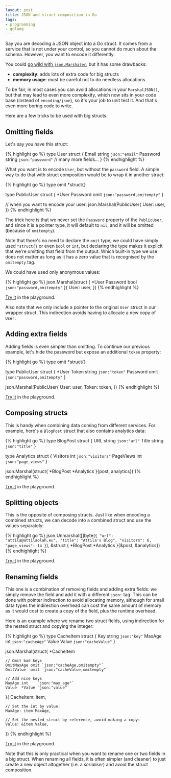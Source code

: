 ```yaml
---
layout: post
title: JSON and struct composition in Go
tags:
- programming
- golang
---
```


Say you are decoding a JSON object into a Go struct. It comes from a service
that is not under your control, so you cannot do much about the schema.
However, you want to encode it differently.

You could [go wild with `json.Marshaler`][1], but it has some drawbacks:

* **complexity**: adds lots of extra code for big structs
* **memory usage**: must be careful not to do needless allocations

[1]: /2013/11/29/json-decoding-in-go/#using-jsonmarshaler

To be fair, in most cases you can avoid allocations in your `MarshalJSON()`,
but that may lead to even more complexity, which now sits in your code base
(instead of `encoding/json`), so it's your job to unit test it. And that's even
more boring code to write.

Here are a few tricks to be used with big structs.

## Omitting fields

Let's say you have this struct:

{% highlight go %}
type User struct {
    Email    string `json:"email"`
    Password string `json:"password"`
    // many more fields…
}
{% endhighlight %}

What you want is to encode `User`, but without the `password` field. A simple
way to do that with struct composition would be to wrap it in another struct:

{% highlight go %}
type omit *struct{}

type PublicUser struct {
    *User
    Password omit `json:"password,omitempty"`
}

// when you want to encode your user:
json.Marshal(PublicUser{
    User: user,
})
{% endhighlight %}

The trick here is that we never set the `Password` property of the
`PublicUser`, and since it is a pointer type, it will default to `nil`, and it
will be omitted (because of `omitempty`).

Note that there's no need to declare the `omit` type, we could have simply used
`*struct{}` or even `bool` or `int`, but declaring the type makes it explicit
that we're omitting that field from the output. Which built-in type we use does
not matter as long as it has a zero value that is recognised by the `omitempty`
tag.

We could have used only anonymous values:

{% highlight go %}
json.Marshal(struct {
    *User
    Password bool `json:"password,omitempty"`
}{
    User: user,
})
{% endhighlight %}

[Try it][2] in the playground.

[2]: //play.golang.org/p/aED6MyYDaJ

Also note that we only include a pointer to the original `User` struct in our
wrapper struct. This indirection avoids having to allocate a new copy of
`User`.

## Adding extra fields

Adding fields is even simpler than omitting. To continue our previous example,
let's hide the password but expose an additional `token` property:

{% highlight go %}
type omit *struct{}

type PublicUser struct {
    *User
    Token    string `json:"token"`
    Password omit   `json:"password,omitempty"`
}

json.Marshal(PublicUser{
    User:  user,
    Token: token,
})
{% endhighlight %}

[Try it][3] in the playground.

[3]: //play.golang.org/p/ckNtE6FhOt

## Composing structs

This is handy when combining data coming from different services. For example,
here's a `BlogPost` struct that also contains analytics data:

{% highlight go %}
type BlogPost struct {
    URL   string `json:"url"`
    Title string `json:"title"`
}

type Analytics struct {
    Visitors  int `json:"visitors"`
    PageViews int `json:"page_views"`
}

json.Marshal(struct{
    *BlogPost
    *Analytics
}{post, analytics})
{% endhighlight %}

[Try it][4] in the playground.

[4]: //play.golang.org/p/vhE_JJUnsB

## Splitting objects

This is the opposite of composing structs. Just like when encoding a combined
structs, we can decode into a combined struct and use the values separately:

{% highlight go %}
json.Unmarshal([]byte(`{
  "url": "attila@attilaolah.eu",
  "title": "Attila's Blog",
  "visitors": 6,
  "page_views": 14
}`), &struct {
  *BlogPost
  *Analytics
}{&post, &analytics})
{% endhighlight %}

[Try it][5] in the playground.

[5]: //play.golang.org/p/A3Fv9WW9A5


## Renaming fields

This one is a combination of removing fields and adding extra fields: we simply
remove the field and add it with a different `json:` tag. This can be done with
pointer indirection to avoid allocating memory, although for small data types
the indirection overhead can cost the same amount of memory as it would cost to
create a copy of the field, plus the runtime overhead. 

Here is an example where we rename two struct fields, using indirection for the
nested struct and copying the integer:

{% highlight go %}
type CacheItem struct {
    Key    string `json:"key"`
    MaxAge int    `json:"cacheAge"`
    Value  Value  `json:"cacheValue"`
}

json.Marshal(struct{
    *CacheItem

    // Omit bad keys
    OmitMaxAge omit `json:"cacheAge,omitempty"`
    OmitValue  omit `json:"cacheValue,omitempty"`

    // Add nice keys
    MaxAge int    `json:"max_age"`
    Value  *Value `json:"value"`
}{
    CacheItem: item,

    // Set the int by value:
    MaxAge: item.MaxAge,

    // Set the nested struct by reference, avoid making a copy:
    Value: &item.Value,
})
{% endhighlight %}

[Try it][6] in the playground.

[6]: //play.golang.org/p/GWKO7u53WL

Note that this is only practical when you want to rename one or two fields in a
big struct. When renaming all fields, it is often simpler (and cleaner) to just
create a new object altogether (i.e. a *serialiser*) and avoid the struct
composition.
